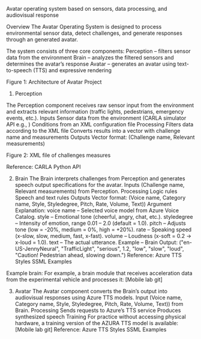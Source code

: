 
Avatar operating system based on sensors, data processing, and audiovisual response

Overview
The Avatar Operating System is designed to process environmental sensor data, detect challenges, and generate responses through an generated avatar.

The system consists of three core components:
Perception – filters sensor data from the environment 
Brain – analyzes the filtered sensors and determines the avatar’s response
Avatar – generates an avatar using text-to-speech (TTS) and expressive rendering






Figure 1: Architecture of Avatar Project


1. Perception

The Perception component receives raw sensor input from the environment and extracts relevant information (traffic lights, pedestrians, emergency events, etc.).
Inputs
Sensor data from the environment (CARLA simulator API e.g., )
Conditions from an XML configuration file
Processing
Filters data according to the XML file
Converts results into a vector with challenge name and measurements
Outputs
Vector format: (Challenge name, Relevant measurements)

Figure 2: XML file of challenges measures

Reference: CARLA Python API


2. Brain
The Brain interprets challenges from Perception and generates speech output specifications for the avatar.
Inputs
(Challenge name, Relevant measurements) from Perception.
Processing
Logic rules 
Speech and text rules 
Outputs
Vector format: (Voice name, Category name, Style, Styledegree, Pitch, Rate, Volume, Text))
Argument Explanation:
voice name – Selected voice model from Azure Voice Catalog.
style – Emotional tone (cheerful, angry, chat, etc.).
styledegree – Intensity of emotion, range 0.01 – 2.0 (default = 1.0).
pitch – Adjusts tone (low = -20%, medium = 0%, high = +20%).
rate – Speaking speed (x-slow, slow, medium, fast, x-fast).
volume – Loudness (x-soft = 0.2 → x-loud = 1.0).
text – The actual utterance.
Example – Brain Output:
("en-US-JennyNeural", "TrafficLight", "serious", 1.2, "low", "slow", "loud", 
 "Caution! Pedestrian ahead, slowing down.")
Reference:
Azure TTS Styles
SSML Examples

Example brain:
For example, a brain module that receives acceleration data from the experimental vehicle and processes it:  [Mobile lab git]


3. Avatar
The Avatar component converts the Brain’s output into audiovisual responses using Azure TTS models.
Input
(Voice name, Category name, Style, Styledegree, Pitch, Rate, Volume, Text))  from Brain.
Processing
Sends requests to Azure’s TTS service
Produces synthesized speech 
Training
For practice without accessing physical hardware, a training version of the AZURA TTS model is available:  [Mobile lab git]
Reference:
Azure TTS Styles
SSML Examples



